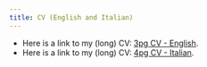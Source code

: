 ```yaml
---
title: CV (English and Italian)
---
```



<!-- My CV is available in [HTML](cv/) or [PDF](cv/cv-2pg.pdf) form. -->

+ Here is a link to my (long) CV: [3pg CV - English](/cv_files/Luisa-M-Mimmi_CV.pdf).
+ Here is a link to my (long) CV: [4pg CV - Italian](/cv_files/Luisa-M-Mimmi_CV_ITA.pdf).


 
